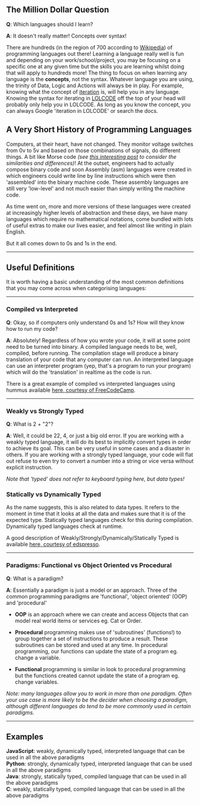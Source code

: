 ## The Million Dollar Question
**Q**: Which languages should I learn?

**A**: It doesn't really matter! Concepts over syntax!

There are hundreds (in the region of 700 according to [Wikipedia](https://en.wikipedia.org/wiki/List_of_programming_languages)) of programming languages out there! Learning a language really well is fun and depending on your work/school/project, you may be focusing on a specific one at any given time but the skills you are learning whilst doing that will apply to hundreds more! The thing to focus on when learning any language is the **concepts**, not the syntax. Whatever language you are using, the trinity of Data, Logic and Actions will always be in play. For example, knowing what the concept of [iteration](https://www.google.com/search?q=define%20iteration%20programming) is, will help you in any language. Knowing the syntax for iterating in [LOLCODE](http://www.lolcode.org/) off the top of your head will probably only help you in LOLCODE. As long as you know the concept, you can always Google 'iteration in LOLCODE' or search the docs.

## A Very Short History of Programming Languages
Computers, at their heart, have not changed. They monitor voltage switches from 0v to 5v and based on those combinations of signals, do different things. A bit like Morse code _(see [this interesting post](https://cs.stackexchange.com/questions/39920/is-morse-code-binary-ternary-or-quinary) to consider the similarities and differences)_! At the outset, engineers had to actually compose binary code and soon Assembly (asm) languages were created in which engineers could write line by line instructions which were then 'assembled' into the binary machine code. These assembly languages are still very 'low-level' and not much easier than simply writing the machine code.

As time went on, more and more versions of these languages were created at increasingly higher levels of abstraction and these days, we have many languages which require no mathematical notations, come bundled with lots of useful extras to make our lives easier, and feel almost like writing in plain English.

But it all comes down to 0s and 1s in the end.

***

## Useful Definitions
It is worth having a basic understanding of the most common definitions that you may come across when categorising languages:

***

### Compiled vs Interpreted
**Q**: Okay, so if computers only understand 0s and 1s? How will they know how to run my code?

**A**: Absolutely! Regardless of how you wrote your code, it will at some point need to be turned into binary. A compiled language needs to be, well, compiled, before running. The compilation stage will produce a binary translation of your code that any computer can run. An interpreted language can use an interpreter program (yep, that's a program to run your program) which will do the 'translation' in realtime as the code is run.

There is a great example of compiled vs interpreted languages using hummus available [here, courtesy of FreeCodeCamp](https://www.freecodecamp.org/news/compiled-versus-interpreted-languages/).

***

### Weakly vs Strongly Typed
**Q**: What is 2 + "2"?

**A**: Well, it could be 22, 4, or just a big old error. If you are working with a weakly typed language, it will do its best to implicitly convert types in order to achieve its goal. This can be very useful in some cases and a disaster in others. If you are working with a strongly typed language, your code will flat out refuse to even try to convert a number into a string or vice versa without explicit instruction.

_Note that 'typed' does not refer to keyboard typing here, but data types!_

### Statically vs Dynamically Typed
As the name suggests, this is also related to data types. It refers to the moment in time that it looks at all the data and makes sure that it is of the expected type. Statically typed languages check for this during compilation. Dynamically typed languages check at runtime.

A good description of Weakly/Strongly/Dynamically/Statically Typed is available [here, courtesy of edspresso](https://www.educative.io/edpresso/statically-v-dynamically-v-strongly-v-weakly-typed-languages).

***

### Paradigms: Functional vs Object Oriented vs Procedural
**Q**: What is a paradigm?

**A**: Essentially a paradigm is just a model or an approach. Three of the common programming paradigms are 'functional', 'object oriented' (OOP) and 'procedural'

- **OOP** is an approach where we can create and access Objects that can model real world items or services eg. Cat or Order.

- **Procedural** programming makes use of 'subroutines' (functions!) to group together a set of instructions to produce a result. These subroutines can be stored and used at any time. In procedural programming, our functions can update the state of a program eg. change a variable.

- **Functional** programming is similar in look to procedural programming but the functions created cannot update the state of a program eg. change variables.

_Note: many languages allow you to work in more than one paradigm. Often your use case is more likely to be the decider when choosing a paradigm, although different languages do tend to be more commonly used in certain paradigms._

***

## Examples
**JavaScript**: weakly, dynamically typed, interpreted language that can be used in all the above paradigms \
**Python**: strongly, dynamically typed, interpreted language that can be used in all the above paradigms \
**Java**: strongly, statically typed, compiled language that can be used in all the above paradigms \
**C**: weakly, statically typed, compiled language that can be used in all the above paradigms